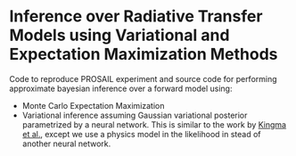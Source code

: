 # Inference over Radiative Transfer Models using Variational and Expectation Maximization Methods

Code to reproduce PROSAIL experiment and source code for performing approximate bayesian inference over a forward model using:
- Monte Carlo Expectation Maximization
- Variational inference assuming Gaussian variational posterior parametrized by a neural network. This is similar to the work by [Kingma et al.](https://arxiv.org/abs/1312.6114), except we use a physics model in the likelihood in stead of another neural network.
